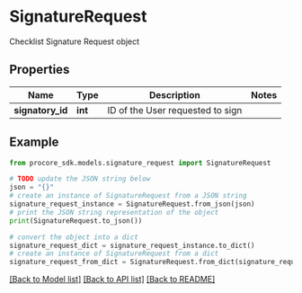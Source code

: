 # SignatureRequest

Checklist Signature Request object

## Properties

Name | Type | Description | Notes
------------ | ------------- | ------------- | -------------
**signatory_id** | **int** | ID of the User requested to sign | 

## Example

```python
from procore_sdk.models.signature_request import SignatureRequest

# TODO update the JSON string below
json = "{}"
# create an instance of SignatureRequest from a JSON string
signature_request_instance = SignatureRequest.from_json(json)
# print the JSON string representation of the object
print(SignatureRequest.to_json())

# convert the object into a dict
signature_request_dict = signature_request_instance.to_dict()
# create an instance of SignatureRequest from a dict
signature_request_from_dict = SignatureRequest.from_dict(signature_request_dict)
```
[[Back to Model list]](../README.md#documentation-for-models) [[Back to API list]](../README.md#documentation-for-api-endpoints) [[Back to README]](../README.md)


